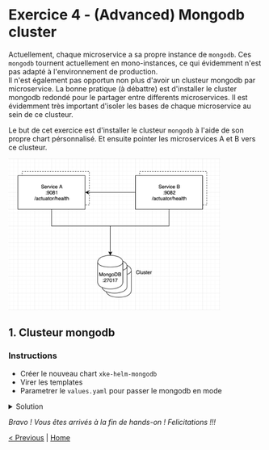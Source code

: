 # Exercice 4 - (Advanced) Mongodb cluster 

Actuellement, chaque microservice a sa propre instance de `mongodb`. 
Ces `mongodb` tournent actuellement en mono-instances, ce qui évidemment n'est pas adapté à l'environnement de production.     
Il n'est également pas opportun non plus d'avoir un clusteur mongodb par microservice.
La bonne pratique (à débattre) est d'installer le cluster mongodb redondé pour le partager entre differents microservices.
Il est évidemment très important d'isoler les bases de chaque microservice au sein de ce clusteur.   


Le but de cet exercice est d'installer le clusteur `mongodb` à l'aide de son propre chart pérsonnalisé. 
Et ensuite pointer les microservices A et B vers ce clusteur.  

<p>
<img src="img/target-architecture.png" height="300">
</p>

## 1. Clusteur mongodb

### Instructions

* Créer le nouveau chart `xke-helm-mongodb`
* Virer les templates
* Parametrer le `values.yaml` pour passer le mongodb en mode 

<details><summary>Solution</summary>
<p>

File `xke-helm-mongodb/values.yaml`

    ...
    
    replicaSet:
      
    

</p>
</details>



*Bravo ! Vous êtes arrivés à la fin de hands-on ! Felicitations !!!* 

[< Previous](ex4-template-helpers.md) | [Home](README.md)